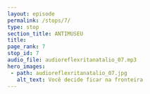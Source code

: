 ```yaml
---
layout: episode
permalink: /stops/7/
type: stop
section_title: ANTIMUSEU
title: 
page_rank: 7
stop_id: 7
audio_file: audioreflexritanatalio_07.mp3
hero_images:
 - path: audioreflexritanatalio_07.jpg
   alt_text: Você decide ficar na fronteira
---
```

